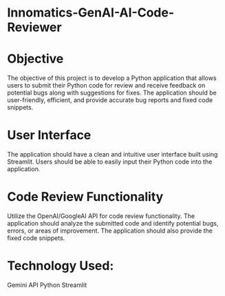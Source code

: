 # Innomatics-GenAI-AI-Code-Reviewer

# Objective
The objective of this project is to develop a Python application that allows users to submit their Python code for review and receive feedback on potential bugs along with suggestions for fixes. The application should be user-friendly, efficient, and provide accurate bug reports and fixed code snippets.

# User Interface
The application should have a clean and intuitive user interface built using Streamlit.
Users should be able to easily input their Python code into the application.

# Code Review Functionality
Utilize the OpenAI/GoogleAI API for code review functionality.
The application should analyze the submitted code and identify potential bugs, errors, or areas of improvement.
The application should also provide the fixed code snippets.

# Technology Used:
Gemini API
Python
Streamlit

